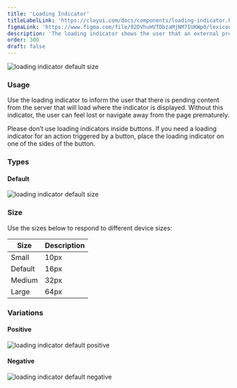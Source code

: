 ```yaml
---
title: 'Loading Indicator'
titleLabelLink: 'https://clayui.com/docs/components/loading-indicator.html'
figmaLink: 'https://www.figma.com/file/02DVhuHVTDbzaMjNM7IUKWp0/lexicon?node-id=262%3A0'
description: 'The loading indicator shows the user that an external process, like a connection, is being executed.'
order: 300
draft: false
---
```


![loading indicator default size](/images/lexicon/LoadingIndicator.jpg)

### Usage

Use the loading indicator to inform the user that there is pending content from the server that will load where the indicator is displayed. Without this indicator, the user can feel lost or navigate away from the page prematurely.

Please don’t use loading indicators inside buttons. If you need a loading indicator for an action triggered by a button, place the loading indicator on one of the sides of the button.

### Types

#### Default

![loading indicator default size](/images/lexicon/LoadingIndicator.jpg)

### Size

Use the sizes below to respond to different device sizes:

| Size    | Description |
| ------- | ----------- |
| Small   | 10px        |
| Default | 16px        |
| Medium  | 32px        |
| Large   | 64px        |

### Variations

#### Positive

![loading indicator default positive](/images/lexicon/LoadingIndicator.jpg)

#### Negative

![loading indicator default negative](/images/lexicon/LoadingIndicatorInverted.jpg)
